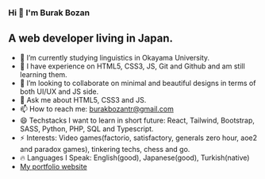 ### Hi 👋 I'm Burak Bozan
## A web developer living in Japan.


- 🔭 I’m currently studying linguistics in Okayama University.
- 🌱 I have experience on HTML5, CSS3, JS, Git and Github and am still learning them.
- 👯 I’m looking to collaborate on minimal and beautiful designs in terms of both UI/UX and JS side.
- 💬 Ask me about HTML5, CSS3 and JS.
- 📫 How to reach me: burakbozantr@gmail.com
- 😄 Techstacks I want to learn in short future: React, Tailwind, Bootstrap, SASS, Python, PHP, SQL and Typescript.
- ⚡ Interests: Video games(factorio, satisfactory, generals zero hour, aoe2 and paradox games), tinkering techs, chess and go.
- :fire: Languages I Speak: English(good), Japanese(good), Turkish(native)
- [My portfolio website](https://nomadicshaman.github.io/digital-resume/)


